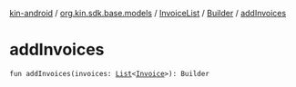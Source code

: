 [kin-android](../../../index.md) / [org.kin.sdk.base.models](../../index.md) / [InvoiceList](../index.md) / [Builder](index.md) / [addInvoices](./add-invoices.md)

# addInvoices

`fun addInvoices(invoices: `[`List`](https://kotlinlang.org/api/latest/jvm/stdlib/kotlin.collections/-list/index.html)`<`[`Invoice`](../../-invoice/index.md)`>): Builder`